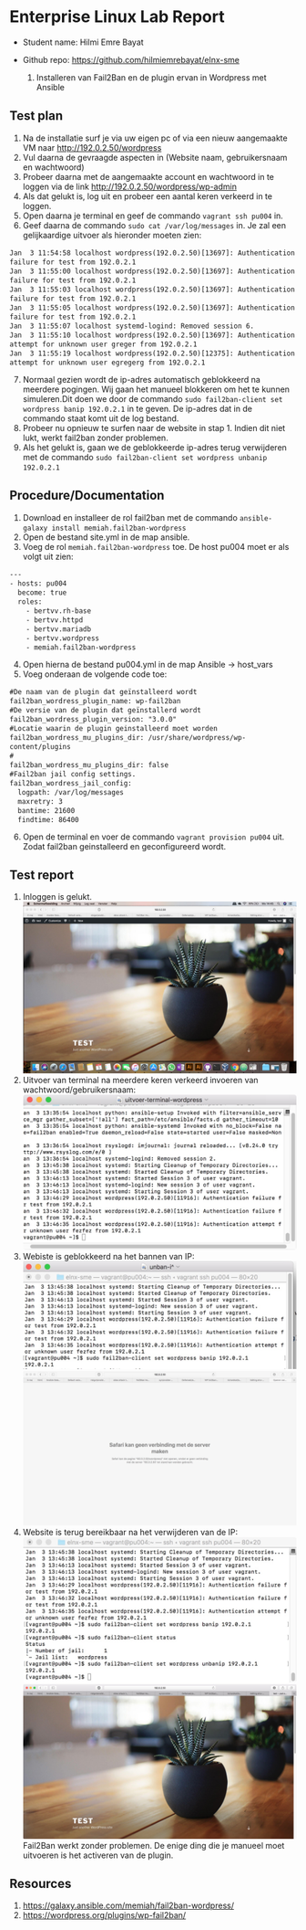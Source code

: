 # Enterprise Linux Lab Report

- Student name: Hilmi Emre Bayat
- Github repo: https://github.com/hilmiemrebayat/elnx-sme

  1. Installeren van Fail2Ban en de plugin ervan in Wordpress met Ansible

## Test plan
1. Na de installatie surf je via uw eigen pc of via een nieuw aangemaakte VM naar http://192.0.2.50/wordpress 
2. Vul daarna de gevraagde aspecten in (Website naam, gebruikersnaam en wachtwoord)
3. Probeer daarna met de aangemaakte account en wachtwoord in te loggen via de link http://192.0.2.50/wordpress/wp-admin
4. Als dat gelukt is, log uit en probeer een aantal keren verkeerd in te loggen.
5. Open daarna je terminal en geef de commando `vagrant ssh pu004` in.
6. Geef daarna de commando `sudo cat /var/log/messages` in. Je zal een gelijkaardige uitvoer als hieronder moeten zien:
```
Jan  3 11:54:58 localhost wordpress(192.0.2.50)[13697]: Authentication failure for test from 192.0.2.1
Jan  3 11:55:00 localhost wordpress(192.0.2.50)[13697]: Authentication failure for test from 192.0.2.1
Jan  3 11:55:03 localhost wordpress(192.0.2.50)[13697]: Authentication failure for test from 192.0.2.1
Jan  3 11:55:05 localhost wordpress(192.0.2.50)[13697]: Authentication failure for test from 192.0.2.1
Jan  3 11:55:07 localhost systemd-logind: Removed session 6.
Jan  3 11:55:10 localhost wordpress(192.0.2.50)[13697]: Authentication attempt for unknown user greger from 192.0.2.1
Jan  3 11:55:19 localhost wordpress(192.0.2.50)[12375]: Authentication attempt for unknown user egregerg from 192.0.2.1

```
7. Normaal gezien wordt de ip-adres automatisch geblokkeerd na meerdere pogingen. Wij gaan het manueel blokkeren om het te kunnen simuleren.Dit doen we door de commando `sudo fail2ban-client set wordpress banip 192.0.2.1` in te geven. De ip-adres dat in de commando staat komt uit de log bestand.
8. Probeer nu opnieuw te surfen naar de website in stap 1. Indien dit niet lukt, werkt fail2ban zonder problemen.
9. Als het gelukt is, gaan we de geblokkeerde ip-adres terug verwijderen met de commando `sudo fail2ban-client set wordpress unbanip 192.0.2.1`
## Procedure/Documentation
1. Download en installeer de rol fail2ban met de commando `ansible-galaxy install memiah.fail2ban-wordpress`
2. Open de bestand site.yml in de map ansible. 
3. Voeg de rol `memiah.fail2ban-wordpress` toe. De host pu004 moet er als volgt uit zien:
```
---
- hosts: pu004
  become: true
  roles:
    - bertvv.rh-base
    - bertvv.httpd
    - bertvv.mariadb
    - bertvv.wordpress
    - memiah.fail2ban-wordpress
```
4. Open hierna de bestand pu004.yml in de map Ansible -> host_vars
5. Voeg onderaan de volgende code toe:
```
#De naam van de plugin dat geïnstalleerd wordt
fail2ban_wordress_plugin_name: wp-fail2ban
#De versie van de plugin dat geïnstallerd wordt
fail2ban_wordress_plugin_version: "3.0.0"
#Locatie waarin de plugin geinstalleerd moet worden
fail2ban_wordress_mu_plugins_dir: /usr/share/wordpress/wp-content/plugins
#
fail2ban_wordress_mu_plugins_dir: false
#Fail2ban jail config settings.
fail2ban_wordress_jail_config:
  logpath: /var/log/messages
  maxretry: 3
  bantime: 21600
  findtime: 86400
```
6. Open de terminal en voer de commando `vagrant provision pu004` uit. Zodat fail2ban geinstalleerd en geconfigureerd wordt.
## Test report
1. Inloggen is gelukt.
![Website berikbaar](https://github.com/hilmiemrebayat/elnx-sme/blob/master/report/Afbeeldingen/Wordpress-website.jpeg)
2. Uitvoer van terminal na meerdere keren verkeerd invoeren van wachtwoord/gebruikersnaam:
![Website berikbaar](https://github.com/hilmiemrebayat/elnx-sme/blob/master/report/Afbeeldingen/blokkeren-ip.jpeg)
3. Webiste is geblokkeerd na het bannen van IP:
![bannen van ip](https://github.com/hilmiemrebayat/elnx-sme/blob/master/report/Afbeeldingen/ban-ip.jpeg)
![Website niet berikbaar](https://github.com/hilmiemrebayat/elnx-sme/blob/master/report/Afbeeldingen/Kangeenverbindingmaken.jpeg)
4. Website is terug bereikbaar na het verwijderen van de IP:
![Unban ip](https://github.com/hilmiemrebayat/elnx-sme/blob/master/report/Afbeeldingen/unban-i%5E.jpeg)
![Terug berikbaar](https://github.com/hilmiemrebayat/elnx-sme/blob/master/report/Afbeeldingen/bereikbaar.jpeg)
Fail2Ban werkt zonder problemen. De enige ding die je manueel moet uitvoeren is het activeren van de plugin.
## Resources
1. https://galaxy.ansible.com/memiah/fail2ban-wordpress/
2. https://wordpress.org/plugins/wp-fail2ban/
